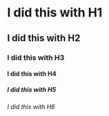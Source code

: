 # I did this with H1
## I did this with H2
### I did this with H3
#### I did this with H4
##### I did this with H5
###### I did this with H6
